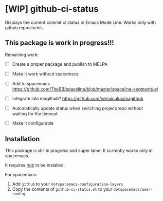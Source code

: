[WIP] github-ci-status
======================

Displays the current commit ci status in Emacs Mode Line.
Works only with github repositories.


This package is work in progress!!!
-----------------------------------
Remaining work:

- [ ] Create a proper package and publish to MELPA
- [ ] Make it work without spacemacs
- [ ] Add to spacemacs https://github.com/TheBB/spaceline/blob/master/spaceline-segments.el
- [ ] Integrate into magithub? https://github.com/vermiculus/magithub
- [ ] Automatically update status when switching project/repo without waiting for the timeout
- [ ] Make it configurable


Installation
------------------------------------
This package is still in progress and super lame.
It currently works only in spacemacs.

It requires [hub](https://hub.github.com) to be installed.

For spacemacs:
1) Add `github` to your `dotspacemacs-configuration-layers`
2) Copy the contents of `github-ci-status.el` to your `dotspacemacs/user-config`
